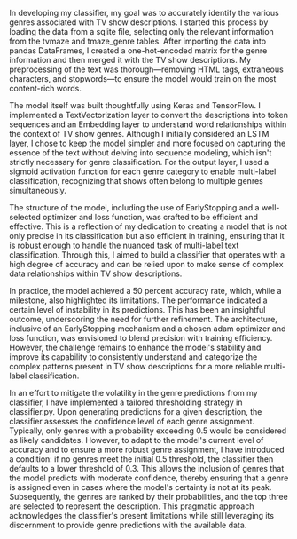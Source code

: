 In developing my classifier, my goal was to accurately identify the various genres associated with TV show descriptions. I started this process by loading the data from a sqlite file, selecting only the relevant information from the tvmaze and tmaze_genre tables. After importing the data into pandas DataFrames, I created a one-hot-encoded matrix for the genre information and then merged it with the TV show descriptions. My preprocessing of the text was thorough—removing HTML tags, extraneous characters, and stopwords—to ensure the model would train on the most content-rich words.

The model itself was built thoughtfully using Keras and TensorFlow. I implemented a TextVectorization layer to convert the descriptions into token sequences and an Embedding layer to understand word relationships within the context of TV show genres. Although I initially considered an LSTM layer, I chose to keep the model simpler and more focused on capturing the essence of the text without delving into sequence modeling, which isn't strictly necessary for genre classification. For the output layer, I used a sigmoid activation function for each genre category to enable multi-label classification, recognizing that shows often belong to multiple genres simultaneously.

The structure of the model, including the use of EarlyStopping and a well-selected optimizer and loss function, was crafted to be efficient and effective. This is a reflection of my dedication to creating a model that is not only precise in its classification but also efficient in training, ensuring that it is robust enough to handle the nuanced task of multi-label text classification. Through this, I aimed to build a classifier that operates with a high degree of accuracy and can be relied upon to make sense of complex data relationships within TV show descriptions.

In practice, the model achieved a 50 percent accuracy rate, which, while a milestone, also highlighted its limitations. The performance indicated a certain level of instability in its predictions. This has been an insightful outcome, underscoring the need for further refinement. The architecture, inclusive of an EarlyStopping mechanism and a chosen adam optimizer and loss function, was envisioned to blend precision with training efficiency. However, the challenge remains to enhance the model's stability and improve its capability to consistently understand and categorize the complex patterns present in TV show descriptions for a more reliable multi-label classification.

In an effort to mitigate the volatility in the genre predictions from my classifier, I have implemented a tailored thresholding strategy in classifier.py. Upon generating predictions for a given description, the classifier assesses the confidence level of each genre assignment. Typically, only genres with a probability exceeding 0.5 would be considered as likely candidates. However, to adapt to the model's current level of accuracy and to ensure a more robust genre assignment, I have introduced a condition: if no genres meet the initial 0.5 threshold, the classifier then defaults to a lower threshold of 0.3. This allows the inclusion of genres that the model predicts with moderate confidence, thereby ensuring that a genre is assigned even in cases where the model's certainty is not at its peak. Subsequently, the genres are ranked by their probabilities, and the top three are selected to represent the description. This pragmatic approach acknowledges the classifier's present limitations while still leveraging its discernment to provide genre predictions with the available data.